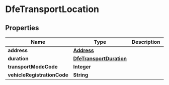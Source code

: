 

# DfeTransportLocation


## Properties

| Name | Type | Description | Notes |
|------------ | ------------- | ------------- | -------------|
|**address** | [**Address**](Address.md) |  |  [optional] |
|**duration** | [**DfeTransportDuration**](DfeTransportDuration.md) |  |  [optional] |
|**transportModeCode** | **Integer** |  |  [optional] |
|**vehicleRegistrationCode** | **String** |  |  [optional] |



